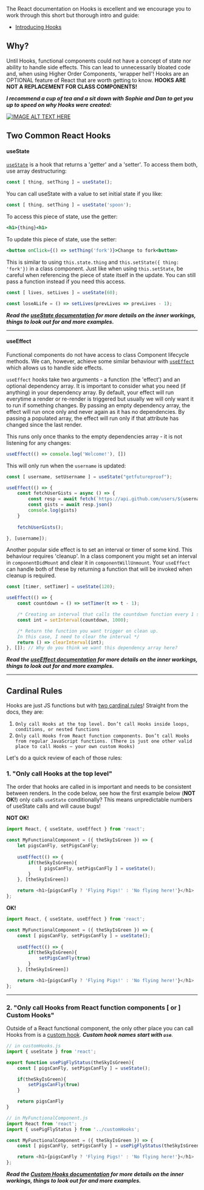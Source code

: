 The React documentation on Hooks is excellent and we encourage you to work through this short but thorough intro and guide:
- [Introducing Hooks](https://reactjs.org/docs/hooks-intro.html)

## Why?
Until Hooks, functional components could not have a concept of state nor ability to handle side effects. This can lead to unnecessarily bloated code and, when using Higher Order Components, 'wrapper hell'! Hooks are an OPTIONAL feature of React that are worth getting to know. **HOOKS ARE NOT A REPLACEMENT FOR CLASS COMPONENTS!**

***I recommend a cup of tea and a sit down with Sophie and Dan to get you up to speed on why Hooks were created:***

[![IMAGE ALT TEXT HERE](https://img.youtube.com/vi/dpw9EHDh2bM/0.jpg)](https://www.youtube.com/watch?v=dpw9EHDh2bM)


## Two Common React Hooks
#### useState
[`useState`](https://reactjs.org/docs/hooks-state.html) is a hook that returns a 'getter' and a 'setter'. To access them both, use array destructuring:
```js
const [ thing, setThing ] = useState();
```
You can call useState with a value to set initial state if you like:
```js
const [ thing, setThing ] = useState('spoon');
```
To access this piece of state, use the getter:
``` jsx
<h1>{thing}<h1>
```
To update this piece of state, use the setter:
``` jsx
<button onClick={() => setThing('fork')}>Change to fork<button>
```

This is similar to using `this.state.thing` and `this.setState({ thing: 'fork'})` in a class component. Just like when using `this.setState`, be careful when referencing the piece of state itself in the update. You can still pass a function instead if you need this access.
```js
const [ lives, setLives ] = useState(60);

const loseALife = () => setLives(prevLives => prevLives - 1);
```
***Read the [useState documentation](https://reactjs.org/docs/hooks-state.html) for more details on the inner workings, things to look out for and more examples.***

***

#### useEffect
Functional components do not have access to class Component lifecycle methods. We can, however, achieve some similar behaviour with [`useEffect`](https://reactjs.org/docs/hooks-effect.html) which allows us to handle side effects.

`useEffect` hooks take two arguments - a function (the 'effect') and an optional dependency array. It is important to consider what you need (if anything) in your dependency array. By default, your effect will run everytime a render or re-render is triggered but usually we will only want it to run if something changes. By passing an empty dependency array, the effect will run once only and never again as it has no dependencies. By passing a populated array, the effect will run only if that attribute has changed since the last render.

This runs only once thanks to the empty dependencies array - it is not listening for any changes:
```js
useEffect(() => console.log('Welcome!'), [])
```

This will only run when the `username` is updated:
```js
const [ username, setUsername ] = useState("getfutureproof");

useEffect(() => {
    const fetchUserGists = async () => {
        const resp = await fetch(`https://api.github.com/users/${username}/gists`)
        const gists = await resp.json()
        console.log(gists)
    }
    
    fetchUserGists();

}, [username]); 
```

Another popular side effect is to set an interval or timer of some kind. This behaviour requires 'cleanup'. In a class component you might set an interval in `componentDidMount` and clear it in `componentWillUnmount`. Your `useEffect` can handle both of these by returning a function that will be invoked when cleanup is required.

```js
const [timer, setTimer] = useState(120);

useEffect(() => {
    const countdown = () => setTimer(t => t - 1);

    /* Creating an interval that calls the countdown function every 1 second (1000ms)*/
    const int = setInterval(countdown, 1000);

    /* Return the function you want trigger on clean up.
    In this case, I need to clear the interval */
    return () => clearInterval(int);
}, []); // Why do you think we want this dependency array here?

```

***Read the [useEffect documentation](https://reactjs.org/docs/hooks-effect.html) for more details on the inner workings, things to look out for and more examples.***

***

## Cardinal Rules
Hooks are just JS functions but with [two cardinal rules](https://reactjs.org/docs/hooks-rules.html)! Straight from the docs, they are:
1. `Only call Hooks at the top level. Don’t call Hooks inside loops, conditions, or nested functions`
2. `Only call Hooks from React function components. Don’t call Hooks from regular JavaScript functions. (There is just one other valid place to call Hooks — your own custom Hooks)`


Let's do a quick review of each of those rules:

### 1. "Only call Hooks at the top level"
The order that hooks are called in is important and needs to be consistent between renders. In the code below, see how the first example below (**NOT OK!**) only calls `useState` conditionally? This means unpredictable numbers of useState calls and will cause bugs!

**NOT OK!**
```js
import React, { useState, useEffect } from 'react';

const MyFunctionalComponent = ({ theSkyIsGreen }) => {
    let pigsCanFly, setPigsCanFly;
    
    useEffect(() => {
        if(theSkyIsGreen){
            [ pigsCanFly, setPigsCanFly ] = useState();
        }
    }, [theSkyIsGreen])

    return <h1>{pigsCanFly ? 'Flying Pigs!' : 'No flying here!'}</h1>
};
```


**OK!**
```js
import React, { useState, useEffect } from 'react';

const MyFunctionalComponent = ({ theSkyIsGreen }) => {
    const [ pigsCanFly, setPigsCanFly ] = useState();
    
    useEffect(() => {
        if(theSkyIsGreen){
            setPigsCanFly(true)
        }
    }, [theSkyIsGreen])

    return <h1>{pigsCanFly ? 'Flying Pigs!' : 'No flying here!'}</h1>
};
```
***
### 2. "Only call Hooks from React function components [ or ] Custom Hooks"
Outside of a React functional component, the only other place you can call Hooks from is a [custom hook](https://reactjs.org/docs/hooks-custom.html). ***Custom hook names start with `use`**.*

```js
// in customHooks.js
import { useState } from 'react';

export function usePigFlyStatus(theSkyIsGreen){
    const [ pigsCanFly, setPigsCanFly ] = useState();

    if(theSkyIsGreen){
        setPigsCanFly(true)
    }

    return pigsCanFly
}

// in MyFunctionalComponent.js
import React from 'react';
import { usePigFlyStatus } from '../customHooks';

const MyFunctionalComponent = ({ theSkyIsGreen }) => {
    const [ pigsCanFly, setPigsCanFly ] = usePigFlyStatus(theSkyIsGreen);

    return <h1>{pigsCanFly ? 'Flying Pigs!' : 'No flying here!'}</h1>
};

```

***Read the [Custom Hooks documentation](https://reactjs.org/docs/hooks-custom.html) for more details on the inner workings, things to look out for and more examples.***